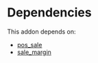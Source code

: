 # Dependencies

This addon depends on:

- [pos_sale](../../odoo-bringout-oca-ocb-pos_sale)
- [sale_margin](../../odoo-bringout-oca-ocb-sale_margin)
